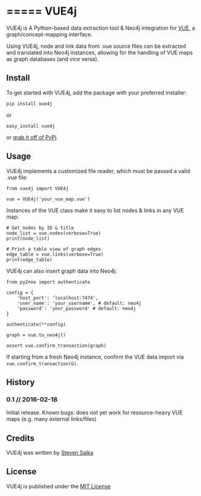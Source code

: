 =====
VUE4j
=====

VUE4j is A Python-based data extraction tool & Neo4j integration for [VUE](http://vue.tufts.edu/), a graph/concept-mapping interface.

Using VUE4j, node and link data from .vue source files can be extracted and translated into Neo4j instances, allowing for the handling of VUE maps as graph databases (and vice versa).

## Install

To get started with VUE4j, add the package with your preferred installer:

`pip install vue4j`

or

`easy_install vue4j`

or [grab it off of PyPi](https://pypi.python.org/pypi/vue4j/0.1).

## Usage

VUE4j implements a customized file reader, which must be passed a valid .vue file:

```
from vue4j import VUE4j

vue = VUE4j('your_vue_map.vue')
```

Instances of the VUE class make it easy to list nodes & links in any VUE map:

```
# Get nodes by ID & title
node_list = vue.nodes(verbose=True)
print(node_list)

# Print a table view of graph edges
edge_table = vue.links(verbose=True)
print(edge_table)
```

VUE4j can also insert graph data into Neo4j:

```
from py2neo import authenticate

config = {
    'host_port': 'localhost:7474',
    'user_name': 'your_username', # default: neo4j
    'password': 'your_password' # default: neo4j
}

authenticate(**config)

graph = vue.to_neo4j()

assert vue.confirm_transaction(graph)
```

If starting from a fresh Neo4j instance, confirm the VUE data import via `vue.confirm_transaction(G)`.


## History

### 0.1 // 2016-02-18
Initial release. Known bugs: does not yet work for resource-heavy VUE maps (e.g. many external links/files)

## Credits

VUE4j was written by [Steven Salka](http://ssalka.io)

## License

VUE4j is published under the [MIT License](https://github.com/ssalka/VUE4j/blob/master/LICENSE)